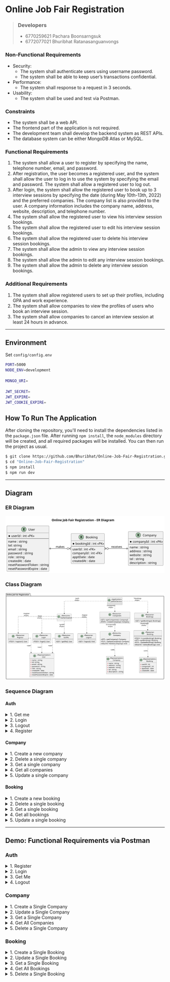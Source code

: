 # Online Job Fair Registration

> ### Developers
>
> - 6770259621 Pachara Boonsarngsuk 
> - 6772077021 Bhuribhat Ratanasanguanvongs

### Non-Functional Requirements

- Security:
    - The system shall authenticate users using username password.
    - The system shall be able to keep user’s transactions confidential.
- Performance:
    - The system shall response to a request in 3 seconds.
- Usability:
    - The system shall be used and test via Postman.

### Constraints

- The system shall be a web API.
- The frontend part of the application is not required.
- The development team shall develop the backend system as REST APIs.
- The database system can be either MongoDB Atlas or MySQL.

### Functional Requirements

1. The system shall allow a user to register by specifying the name, telephone number, email, and password.
2. After registration, the user becomes a registered user, and the system shall allow the user to log in to use the system by specifying the email and password. The system shall allow a registered user to log out.
3. After login, the system shall allow the registered user to book up to 3 interview sessions by specifying the date (during May 10th-13th, 2022) and the preferred companies. The company list is also provided to the user. A company information includes the company name, address, website, description, and telephone number.
4. The system shall allow the registered user to view his interview session bookings.
5. The system shall allow the registered user to edit his interview session bookings.
6. The system shall allow the registered user to delete his interview session bookings.
7. The system shall allow the admin to view any interview session bookings.
8. The system shall allow the admin to edit any interview session bookings.
9. The system shall allow the admin to delete any interview session bookings.

### Additional Requirements

1. The system shall allow registered users to set up their profiles, including GPA and work experience.
2. The system shall allow companies to view the profiles of users who book an interview session.
3. The system shall allow companies to cancel an interview session at least 24 hours in advance.

---

## Environment

Set `config/config.env`

```bash
PORT=5000
NODE_ENV=development

MONGO_URI=

JWT_SECRET=
JWT_EXPIRE=
JWT_COOKIE_EXPIRE=
```

## How To Run The Application

After cloning the repository, you'll need to install the dependencies listed in the `package.json` file. After running `npm install`, the `node_modules` directory will be created, and all required packages will be installed. You can then run the project as usual.

```bash
$ git clone https://github.com/Bhuribhat/Online-Job-Fair-Registration.git
$ cd "Online-Job-Fair-Registration"
$ npm install
$ npm run dev
```

---

## Diagram

### ER Diagram

![ER Diagram](./assets/UML/ERDiagram/erdiagram.svg)

### Class Diagram

![Class Diagram](./assets/UML/CLassDiagram/classdiagram.svg)

### Sequence Diagram

<h4>Auth</h4>

<details><summary>1. Get me</summary>

![GetMe](./assets/UML/SequenceDiagram/Auth/Get%20Me%20(GET).svg)

</details>

<details><summary>2. Login</summary>

![Login](./assets/UML/SequenceDiagram/Auth/Login%20(POST).svg)

</details>

<details><summary>3. Logout</summary>

![Logout](./assets/UML/SequenceDiagram/Auth/Logout%20(GET).svg)

</details>

<details><summary>4. Register</summary>

![Register](./assets/UML/SequenceDiagram/Auth/Register%20(POST).svg)

</details>

<h4>Company</h4>

<details><summary>1. Create a new company</summary>

![Create a new company](./assets/UML/SequenceDiagram/Company/Manage%20Company%20(POST).svg)

</details>

<details><summary>2. Delete a single company</summary>

![Delete a single company](./assets/UML/SequenceDiagram/Company/Manage%20Company%20(DELETE).svg)

</details>

<details><summary>3. Get a single company</summary>

![Get a single company](./assets/UML/SequenceDiagram/Company/Manage%20Company%20(GET%20ONE).svg)

</details>

<details><summary>4. Get all companies</summary>

![Get all companies](./assets/UML/SequenceDiagram/Company/Manage%20Company%20(GET%20ALL).svg)

</details>

<details><summary>5. Update a single company</summary>

![Update a single company](./assets/UML/SequenceDiagram/Company/Manage%20Company%20(PUT).svg)

</details>

<h4>Booking</h4>

<details><summary>1. Create a new booking</summary>

![Create a single booking](./assets/UML/SequenceDiagram/Booking/Manage%20Booking%20(POST).svg)

</details>

<details><summary>2. Delete a single booking</summary>

![Delete a single booking](./assets/UML/SequenceDiagram/Booking/Manage%20Booking%20(DELETE).svg)

</details>

<details><summary>3. Get a single booking</summary>

![Get a single booking](./assets/UML/SequenceDiagram/Booking/Manage%20Booking%20(GET%20ONE).svg)

</details>

<details><summary>4. Get all bookings</summary>

![Get all bookings](./assets/UML/SequenceDiagram/Booking/Manage%20Booking%20(GET%20ALL).svg)

</details>

<details><summary>5. Update a single booking</summary>

![Update a single booking](./assets/UML/SequenceDiagram/Booking/Manage%20Booking%20(PUT).svg)

</details>

---

## __Demo:__ Functional Requirements via Postman

### Auth

<details><summary>1. Register</summary>

![User Register](./assets/TestFunction/user/register.png)

</details>

<details><summary>2. Login</summary>

![User Login](./assets/TestFunction/user/login.png)

</details>

<details><summary>3. Get Me</summary>

![User Get Me](./assets/TestFunction/user/getme.png)

</details>

<details><summary>4. Logout</summary>

![User Logout](./assets/TestFunction/user/logout.png)

</details>

### Company

<details><summary>1. Create a Single Company</summary>

![Create a Single Company](./assets/TestFunction/user/create_company.png)

</details>

<details><summary>2. Update a Single Company</summary>

![Update a Single Company](./assets/TestFunction/user/update_company.png)

</details>

<details><summary>3. Get a Single Company</summary>

![Get a Single Company](./assets/TestFunction/user/get_company.png)

</details>

<details><summary>4. Get All Companies</summary>

![Get All Companies](./assets/TestFunction/user/get_companies.png)

</details>

<details><summary>5. Delete a Single Company</summary>

![Delete a Single Company](./assets/TestFunction/user/delete_company.png)

</details>

### Booking

<!-- TODO -->
<details><summary>1. Create a Single Booking</summary>

![Create a Single Booking](./assets/TestFunction/user/create_booking.png)

</details>

<details><summary>2. Update a Single Booking</summary>

![Update a Single Booking](./assets/TestFunction/user/update_booking.png)

</details>

<details><summary>3. Get a Single Booking</summary>

![Get a Single Booking](./assets/TestFunction/user/get_booking.png)

</details>

<details><summary>4. Get All Bookings</summary>

![Get All Bookings](./assets/TestFunction/user/get_bookings.png)

</details>

<details><summary>5. Delete a Single Booking</summary>

![Delete a Single Booking](./assets/TestFunction/user/delete_booking.png)

</details>